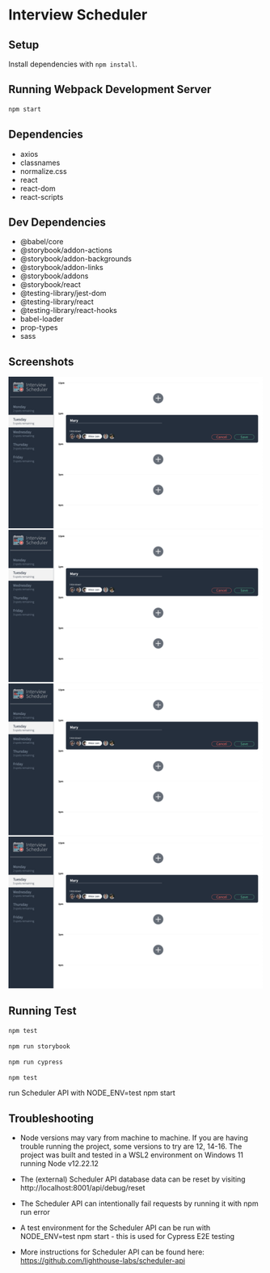 # Interview Scheduler

## Setup

Install dependencies with `npm install`.

## Running Webpack Development Server

```sh
npm start
```

## Dependencies

- axios
- classnames
- normalize.css
- react
- react-dom
- react-scripts

## Dev Dependencies

 - @babel/core
 - @storybook/addon-actions
 - @storybook/addon-backgrounds
 - @storybook/addon-links
 - @storybook/addons
 - @storybook/react
 - @testing-library/jest-dom
 - @testing-library/react
 - @testing-library/react-hooks
 - babel-loader
 - prop-types
 - sass

 ## Screenshots
 <!-- (https://github.com/Maddoggx/Scheduler/blob/master/docs/schedule.png)
 (https://github.com/Maddoggx/Scheduler/blob/master/docs/create.mode.png)
 (https://github.com/Maddoggx/Scheduler/blob/master/docs/deleting%20.mode.png)
 (https://github.com/Maddoggx/Scheduler/blob/master/docs/saving.mode.png) -->
![Schedule](https://github.com/Maddoggx/Scheduler/blob/master/docs/create.mode.png)
![Creating an appointment](https://github.com/Maddoggx/Scheduler/blob/master/docs/create.mode.png)
![deleting an appointment](https://github.com/Maddoggx/Scheduler/blob/master/docs/create.mode.png)
![saving](https://github.com/Maddoggx/Scheduler/blob/master/docs/create.mode.png)



## Running Test 

```sh
npm test
```
```sh
npm run storybook
```
```sh
npm run cypress
```
```sh
npm test
```
run Scheduler API with NODE_ENV=test npm start

## Troubleshooting

- Node versions may vary from machine to machine. If you are having trouble running the project, some versions to try are 12, 14-16. The project was built and tested in a WSL2 environment on Windows 11 running Node v12.22.12

- The (external) Scheduler API database data can be reset by visiting http://localhost:8001/api/debug/reset

- The Scheduler API can intentionally fail requests by running it with npm run error

- A test environment for the Scheduler API can be run with NODE_ENV=test npm start - this is used for Cypress E2E testing

- More instructions for Scheduler API can be found here: https://github.com/lighthouse-labs/scheduler-api